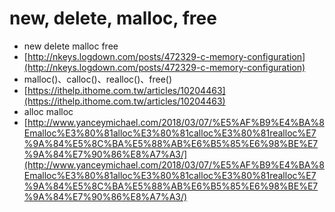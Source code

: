 # new, delete, malloc, free

* new delete malloc free
* [http://nkeys.logdown.com/posts/472329-c-memory-configuration](http://nkeys.logdown.com/posts/472329-c-memory-configuration)
* malloc()、calloc()、realloc()、free()
* [https://ithelp.ithome.com.tw/articles/10204463](https://ithelp.ithome.com.tw/articles/10204463)
* alloc malloc
* [http://www.yanceymichael.com/2018/03/07/%E5%AF%B9%E4%BA%8Emalloc%E3%80%81alloc%E3%80%81calloc%E3%80%81realloc%E7%9A%84%E5%8C%BA%E5%88%AB%E6%B5%85%E6%98%BE%E7%9A%84%E7%90%86%E8%A7%A3/](http://www.yanceymichael.com/2018/03/07/%E5%AF%B9%E4%BA%8Emalloc%E3%80%81alloc%E3%80%81calloc%E3%80%81realloc%E7%9A%84%E5%8C%BA%E5%88%AB%E6%B5%85%E6%98%BE%E7%9A%84%E7%90%86%E8%A7%A3/)
